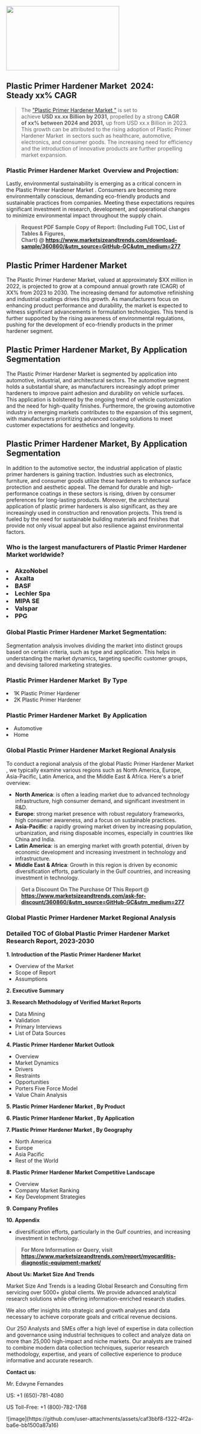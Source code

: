 <p><img class="alignnone size-medium wp-image-20088" src="https://ffe5etoiles.com/wp-content/uploads/2024/12/MST1-300x171.png" alt="" width="300" height="171" /></p><h2 id="ember46" class="ember-view reader-text-block__heading-2">Plastic Primer Hardener Market &nbsp;2024: Steady&nbsp;xx% CAGR</h2><blockquote id="ember47" class="ember-view reader-text-block__blockquote">The&nbsp;<a class="app-aware-link " href="https://www.marketsizeandtrends.com/download-sample/360860/&utm_source=GitHub-GC&utm_medium=277" target="_blank" data-test-app-aware-link="">"Plastic Primer Hardener Market "</a>&nbsp;is set to achieve&nbsp;<strong>USD&nbsp;xx.xx&nbsp;Billion by 2031,</strong>&nbsp;propelled by a strong&nbsp;<strong>CAGR of&nbsp;xx% between 2024 and 2031,</strong>&nbsp;up from USD xx.x Billion in 2023. This growth can be attributed to the rising adoption of&nbsp;Plastic Primer Hardener Market &nbsp;in sectors such as healthcare, automotive, electronics, and consumer goods. The increasing need for efficiency and the introduction of innovative products are further propelling market expansion.</blockquote><h3 id="ember48" class="ember-view reader-text-block__heading-3">Plastic Primer Hardener Market &nbsp;Overview and Projection:</h3><p id="ember49" class="ember-view reader-text-block__paragraph">Lastly, environmental sustainability is emerging as a critical concern in the&nbsp;Plastic Primer Hardener Market . Consumers are becoming more environmentally conscious, demanding eco-friendly products and sustainable practices from companies. Meeting these expectations requires significant investment in research, development, and operational changes to minimize environmental impact throughout the supply chain.</p><blockquote id="ember50" class="ember-view reader-text-block__blockquote"><strong>Request PDF Sample Copy of Report: (Including Full TOC, List of Tables &amp; Figures, Chart)&nbsp;@&nbsp;<strong><a href="https://www.marketsizeandtrends.com/download-sample/360860/&utm_source=GitHub-GC&utm_medium=277" target="_blank">https://www.marketsizeandtrends.com/download-sample/360860/&utm_source=GitHub-GC&utm_medium=277</a></strong></strong></blockquote><h3 class=""> <h2>Plastic Primer Hardener Market</h2><p>The Plastic Primer Hardener Market, valued at approximately $XX million in 2022, is projected to grow at a compound annual growth rate (CAGR) of XX% from 2023 to 2030. The increasing demand for automotive refinishing and industrial coatings drives this growth. As manufacturers focus on enhancing product performance and durability, the market is expected to witness significant advancements in formulation technologies. This trend is further supported by the rising awareness of environmental regulations, pushing for the development of eco-friendly products in the primer hardener segment.</p><h2>Plastic Primer Hardener Market, By Application Segmentation</h2><p>The Plastic Primer Hardener Market is segmented by application into automotive, industrial, and architectural sectors. The automotive segment holds a substantial share, as manufacturers increasingly adopt primer hardeners to improve paint adhesion and durability on vehicle surfaces. This application is bolstered by the ongoing trend of vehicle customization and the need for high-quality finishes. Furthermore, the growing automotive industry in emerging markets contributes to the expansion of this segment, with manufacturers prioritizing advanced coating solutions to meet customer expectations for aesthetics and longevity.</p><h2>Plastic Primer Hardener Market, By Application Segmentation</h2><p>In addition to the automotive sector, the industrial application of plastic primer hardeners is gaining traction. Industries such as electronics, furniture, and consumer goods utilize these hardeners to enhance surface protection and aesthetic appeal. The demand for durable and high-performance coatings in these sectors is rising, driven by consumer preferences for long-lasting products. Moreover, the architectural application of plastic primer hardeners is also significant, as they are increasingly used in construction and renovation projects. This trend is fueled by the need for sustainable building materials and finishes that provide not only visual appeal but also resilience against environmental factors.</p></h3><h3 id="" class="">Who is the largest manufacturers of&nbsp;Plastic Primer Hardener Market  worldwide?</h3><h3 class=""></Li><Li>AkzoNobel</Li><Li> Axalta</Li><Li> BASF</Li><Li> Lechler Spa</Li><Li> MIPA SE</Li><Li> Valspar</Li><Li> PPG</h3><h3 id="ember53" class="ember-view reader-text-block__heading-3">Global&nbsp;Plastic Primer Hardener Market  Segmentation:</h3><p id="ember54" class="ember-view reader-text-block__paragraph">Segmentation analysis involves dividing the market into distinct groups based on certain criteria, such as type and application. This helps in understanding the market dynamics, targeting specific customer groups, and devising tailored marketing strategies.</p><h3 id="" class="">Plastic Primer Hardener Market &nbsp;By Type</h3><p></Li><Li>1K Plastic Primer Hardener</Li><Li> 2K Plastic Primer Hardener</p><h3 id="" class="">Plastic Primer Hardener Market &nbsp;By Application</h3><p class=""></Li><Li>Automotive</Li><Li> Home</p><h3 id="ember62" class="ember-view reader-text-block__heading-3">Global Plastic Primer Hardener Market  Regional Analysis</h3><p id="ember63" class="ember-view reader-text-block__paragraph">To conduct a regional analysis of the global Plastic Primer Hardener Market , we typically examine various regions such as North America, Europe, Asia-Pacific, Latin America, and the Middle East &amp; Africa. Here's a brief overview:</p><ul><li><strong>North America</strong>: is often a leading market due to advanced technology infrastructure, high consumer demand, and significant investment in R&amp;D.</li><li><strong>Europe</strong>: strong market presence with robust regulatory frameworks, high consumer awareness, and a focus on sustainable practices.</li><li><strong>Asia-Pacific</strong>: a rapidly growing market driven by increasing population, urbanization, and rising disposable incomes, especially in countries like China and India.</li><li><strong>Latin America</strong>: is an emerging market with growth potential, driven by economic development and increasing investment in technology and infrastructure.</li><li><strong>Middle East &amp; Africa</strong>: Growth in this region is driven by economic diversification efforts, particularly in the Gulf countries, and increasing investment in technology.</li></ul><blockquote id="ember61" class="ember-view reader-text-block__blockquote"><strong>Get a Discount On The Purchase Of This Report @ <strong><a href="https://html-cleaner.com/" target="">https://www.marketsizeandtrends.com/ask-for-discount/360860/&utm_source=GitHub-GC&utm_medium=277</a></strong></strong></blockquote><h3 id="ember62" class="ember-view reader-text-block__heading-3">Global Plastic Primer Hardener Market  Regional Analysis</h3><h3 id="" class="">Detailed TOC of Global Plastic Primer Hardener Market  Research Report, 2023-2030</h3><p id="" class=""><strong>1. Introduction of the Plastic Primer Hardener Market </strong></p><ul><li>Overview of the Market</li><li>Scope of Report</li><li>Assumptions</li></ul><p id="" class=""><strong>2. Executive Summary</strong></p><p id="" class=""><strong>3. Research Methodology of Verified Market Reports</strong></p><ul><li>Data Mining</li><li>Validation</li><li>Primary Interviews</li><li>List of Data Sources</li></ul><p id="" class=""><strong>4. Plastic Primer Hardener Market  Outlook</strong></p><ul><li>Overview</li><li>Market Dynamics</li><li>Drivers</li><li>Restraints</li><li>Opportunities</li><li>Porters Five Force Model</li><li>Value Chain Analysis</li></ul><p id="" class=""><strong>5. Plastic Primer Hardener Market , By Product</strong></p><p id="" class=""><strong>6. Plastic Primer Hardener Market , By Application</strong></p><p id="" class=""><strong>7. Plastic Primer Hardener Market , By Geography</strong></p><ul><li>North America</li><li>Europe</li><li>Asia Pacific</li><li>Rest of the World</li></ul><p id="" class=""><strong>8. Plastic Primer Hardener Market  Competitive Landscape</strong></p><ul><li>Overview</li><li>Company Market Ranking</li><li>Key Development Strategies</li></ul><p id="" class=""><strong>9. Company Profiles</strong></p><p id="" class=""><strong>10. Appendix</strong></p><ul><li>diversification efforts, particularly in the Gulf countries, and increasing investment in technology.</li></ul><blockquote id="ember65" class="ember-view reader-text-block__blockquote"><strong>For More Information or Query, visit <strong><strong><a href="https://html-cleaner.com/" target="">https://www.marketsizeandtrends.com/report/myocarditis-diagnostic-equipment-market/</a></strong></strong></strong></blockquote><p id="" class=""><strong>About Us: Market Size And Trends</strong></p><p id="" class="">Market Size And Trends is a leading Global Research and Consulting firm servicing over 5000+ global clients. We provide advanced analytical research solutions while offering information-enriched research studies.</p><p id="" class="">We also offer insights into strategic and growth analyses and data necessary to achieve corporate goals and critical revenue decisions.</p><p id="" class="">Our 250 Analysts and SMEs offer a high level of expertise in data collection and governance using industrial techniques to collect and analyze data on more than 25,000 high-impact and niche markets. Our analysts are trained to combine modern data collection techniques, superior research methodology, expertise, and years of collective experience to produce informative and accurate research.</p><p id="" class=""><strong>Contact us:</strong></p><p id="" class="">Mr. Edwyne Fernandes</p><p id="" class="">US: +1 (650)-781-4080</p><p id="" class="">US Toll-Free: +1 (800)-782-1768</p>
![image](https://github.com/user-attachments/assets/caf3bbf8-f322-4f2a-ba6e-bb1500a87a16)
